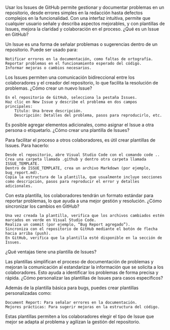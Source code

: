 Usar los Issues de GitHub permite gestionar y documentar problemas en un repositorio, desde errores simples en la redacción hasta defectos complejos en la funcionalidad. Con una interfaz intuitiva, permite que cualquier usuario señale y describa aspectos mejorables, y con plantillas de Issues, mejora la claridad y colaboración en el proceso.
¿Qué es un Issue en GitHub?

Un Issue es una forma de señalar problemas o sugerencias dentro de un repositorio. Puede ser usado para:

    Notificar errores en la documentación, como faltas de ortografía.
    Reportar problemas en el funcionamiento esperado del código.
    Informar mejoras o cambios necesarios.

Los Issues permiten una comunicación bidireccional entre los colaboradores y el creador del repositorio, lo que facilita la resolución de problemas.
¿Cómo crear un nuevo Issue?

    En el repositorio de GitHub, selecciona la pestaña Issues.
    Haz clic en New Issue y describe el problema en dos campos principales:
        Título: Una breve descripción.
        Descripción: Detalles del problema, pasos para reproducirlo, etc.

Es posible agregar elementos adicionales, como asignar el Issue a otra persona o etiquetarlo.
¿Cómo crear una plantilla de Issues?

Para facilitar el proceso a otros colaboradores, es útil crear plantillas de Issues. Para hacerlo:

    Desde el repositorio, abre Visual Studio Code con el comando code ..
    Crea una carpeta llamada .github y dentro otra carpeta llamada ISSUE_TEMPLATE.
    Dentro de ISSUE_TEMPLATE, crea un archivo Markdown (por ejemplo, bug_report.md).
    Copia la estructura de la plantilla, que usualmente incluye secciones como descripción, pasos para reproducir el error y detalles adicionales.

Con esta plantilla, los colaboradores tendrán un formato estándar para reportar problemas, lo que ayuda a una mejor gestión y resolución.
¿Cómo sincronizar los cambios en GitHub?

    Una vez creada la plantilla, verifica que los archivos cambiados estén marcados en verde en Visual Studio Code.
    Realiza un commit (por ejemplo, “Bug Report agregado”).
    Sincroniza con el repositorio de GitHub mediante el botón de flecha hacia arriba (push).
    En GitHub, verifica que la plantilla esté disponible en la sección de Issues.

¿Qué ventajas tiene una plantilla de Issues?

Las plantillas simplifican el proceso de documentación de problemas y mejoran la comunicación al estandarizar la información que se solicita a los colaboradores. Esto ayuda a identificar los problemas de forma precisa y rápida.
¿Cómo personalizar las plantillas de Issues para casos específicos?

Además de la plantilla básica para bugs, puedes crear plantillas personalizadas como:

    Document Report: Para señalar errores en la documentación.
    Mejores prácticas: Para sugerir mejoras en la estructura del código.

Estas plantillas permiten a los colaboradores elegir el tipo de Issue que mejor se adapta al problema y agilizan la gestión del repositorio.

